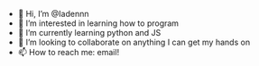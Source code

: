 - 👋 Hi, I’m @Iadennn
- 👀 I’m interested in learning how to program
- 🌱 I’m currently learning python and JS
- 💞️ I’m looking to collaborate on anything I can get my hands on
- 📫 How to reach me: email!

<!---
Iadennn/Iadennn is a ✨ special ✨ repository because its `README.md` (this file) appears on your GitHub profile.
You can click the Preview link to take a look at your changes.
--->
